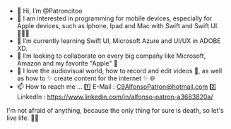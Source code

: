 - 👋 Hi, I’m @Patroncitoo
- 👀 I am interested in programming for mobile devices, especially for Apple devices, such as Iphone, Ipad and Mac with Swift and Swift UI. 👨🏼‍💻
- 🌱 I’m currently learning Swift UI, Microsoft Azure and UI/UX in ADOBE XD.
- 💞️ I’m looking to collaborate on every big compañy like Microsoft, Amazon  and my favorite "Apple" 🍎 
- 🔑 I love the audiovisual world, how to record and edit videos 🎥, as well as how to ✨ create content for the internet ✨ 🌐
- 📫 How to reach me ... 
  1️⃣ E-Mail : C9AlfonsoPatron@hotmail.com 
  2️⃣ LinkedIn : https://www.linkedin.com/in/alfonso-patron-a3683820a/


I'm not afraid of anything, because the only thing for sure is death, so let's live life. 💚👻
